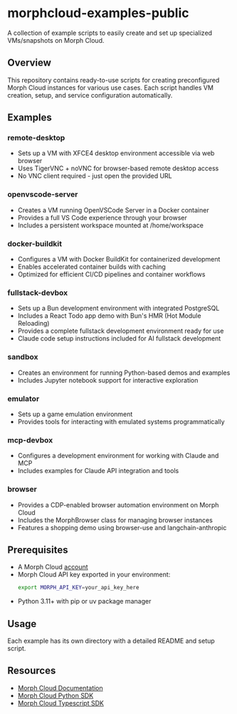 # morphcloud-examples-public

A collection of example scripts to easily create and set up specialized VMs/snapshots on Morph Cloud.

## Overview

This repository contains ready-to-use scripts for creating preconfigured Morph Cloud instances for various use cases. Each script handles VM creation, setup, and service configuration automatically.

## Examples

### remote-desktop
- Sets up a VM with XFCE4 desktop environment accessible via web browser
- Uses TigerVNC + noVNC for browser-based remote desktop access
- No VNC client required - just open the provided URL

### openvscode-server
- Creates a VM running OpenVSCode Server in a Docker container
- Provides a full VS Code experience through your browser
- Includes a persistent workspace mounted at /home/workspace

### docker-buildkit
- Configures a VM with Docker BuildKit for containerized development
- Enables accelerated container builds with caching
- Optimized for efficient CI/CD pipelines and container workflows

### fullstack-devbox
- Sets up a Bun development environment with integrated PostgreSQL
- Includes a React Todo app demo with Bun's HMR (Hot Module Reloading)
- Provides a complete fullstack development environment ready for use
- Claude code setup instructions included for AI fullstack development

### sandbox
- Creates an environment for running Python-based demos and examples
- Includes Jupyter notebook support for interactive exploration

### emulator
- Sets up a game emulation environment
- Provides tools for interacting with emulated systems programmatically

### mcp-devbox
- Configures a development environment for working with Claude and MCP
- Includes examples for Claude API integration and tools

### browser
- Provides a CDP-enabled browser automation environment on Morph Cloud
- Includes the MorphBrowser class for managing browser instances
- Features a shopping demo using browser-use and langchain-anthropic

## Prerequisites

- A Morph Cloud [account](https://cloud.morph.so/docs/developers)
- Morph Cloud API key exported in your environment:
  ```bash
  export MORPH_API_KEY=your_api_key_here
  ```
- Python 3.11+ with pip or uv package manager

## Usage

Each example has its own directory with a detailed README and setup script.

## Resources

- [Morph Cloud Documentation](https://cloud.morph.so/docs/developers)
- [Morph Cloud Python SDK](https://github.com/morph-labs/morph-python-sdk/)
- [Morph Cloud Typescript SDK](https://github.com/morph-labs/morph-typescript-sdk/)

